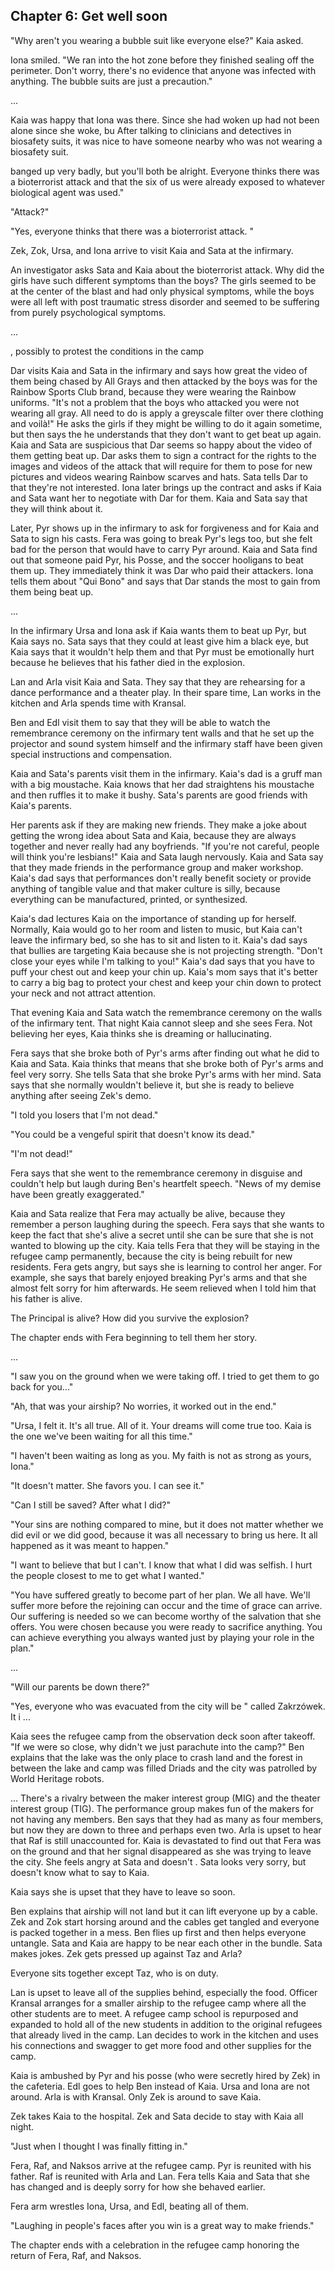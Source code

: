 ## Chapter 6: Get well soon

"Why aren't you wearing a bubble suit like everyone else?" Kaia asked.

Iona smiled. "We ran into the hot zone before they finished sealing off the
perimeter. Don't worry, there's no evidence that anyone was infected with
anything. The bubble suits are just a precaution."

...

Kaia was happy that Iona was there. Since she had woken up had not been alone since she woke, bu
After talking to clinicians and detectives in biosafety suits, it was nice to
have someone nearby who was not wearing a biosafety suit.


banged
up very badly, but you'll both be alright. Everyone thinks there was a
bioterrorist attack and that the six of us were already exposed to whatever
biological agent was used."

"Attack?"

"Yes, everyone thinks that there was a bioterrorist attack. "

Zek, Zok, Ursa, and Iona arrive to visit Kaia and Sata at the infirmary.

An investigator asks Sata and Kaia about the bioterrorist attack.
Why did the girls have such different symptoms than the boys? The girls seemed
to be at the center of the blast and had only physical symptoms, while the boys
were all left with post traumatic stress disorder and seemed to be suffering
from purely psychological symptoms.

...

, possibly to protest the conditions in the camp

Dar visits Kaia and Sata in the infirmary and says how great the video of them
being chased by All Grays and then attacked by the boys was for the Rainbow
Sports Club brand, because they were wearing the Rainbow uniforms. "It's not a
problem that the boys who attacked you were not wearing all gray. All need to
do is apply a greyscale filter over there clothing and voilà!" He asks the
girls if they might be willing to do it again sometime, but then says the he
understands that they don't want to get beat up again. Kaia and Sata are
suspicious that Dar seems so happy about the video of them getting beat up. Dar
asks them to sign a contract for the rights to the images and videos of the
attack that will require for them to pose for new pictures and videos wearing
Rainbow scarves and hats. Sata tells Dar to that they're not interested. Iona
later brings up the contract and asks if Kaia and Sata want her to negotiate
with Dar for them. Kaia and Sata say that they will think about it.

Later, Pyr shows up in the infirmary to ask for forgiveness and for Kaia and
Sata to sign his casts. Fera was going to break Pyr's legs too, but she felt
bad for the person that would have to carry Pyr around. Kaia and Sata find out
that someone paid Pyr, his Posse, and the soccer hooligans to beat them up.
They immediately think it was Dar who paid their attackers. Iona tells them
about "Qui Bono" and says that Dar stands the most to gain from them being beat
up.

...

In the infirmary Ursa and Iona ask if Kaia wants them to beat up Pyr, but Kaia
says no. Sata says that they could at least give him a black eye, but Kaia says
that it wouldn't help them and that Pyr must be emotionally hurt because he
believes that his father died in the explosion.

Lan and Arla visit Kaia and Sata. They say that they are rehearsing for a dance
performance and a theater play. In their spare time, Lan works in the kitchen
and Arla spends time with Kransal.

Ben and Edl visit them to say that they will be able to watch the remembrance
ceremony on the infirmary tent walls and that he set up the projector and sound
system himself and the infirmary staff have been given special instructions and
compensation.

Kaia and Sata's parents visit them in the infirmary. Kaia's dad is a gruff man
with a big moustache. Kaia knows that her dad straightens his moustache and
then ruffles it to make it bushy. Sata's parents are good friends with Kaia's
parents.

Her parents ask if they are making new friends. They make a joke about getting
the wrong idea about Sata and Kaia, because they are always together and never
really had any boyfriends. "If you're not careful, people will think you're
lesbians!" Kaia and Sata laugh nervously. Kaia and Sata say that they made
friends in the performance group and maker workshop. Kaia's dad says that
performances don't really benefit society or provide anything of tangible value
and that maker culture is silly, because everything can be manufactured,
printed, or synthesized.

Kaia's dad lectures Kaia on the importance of standing up for herself.
Normally, Kaia would go to her room and listen to music, but Kaia can't leave
the infirmary bed, so she has to sit and listen to it. Kaia's dad says that
bullies are targeting Kaia because she is not projecting strength. "Don't close
your eyes while I'm talking to you!" Kaia's dad says that you have to puff your
chest out and keep your chin up. Kaia's mom says that it's better to carry a
big bag to protect your chest and keep your chin down to protect your neck and
not attract attention.

That evening Kaia and Sata watch the remembrance ceremony on the walls of the
infirmary tent. That night Kaia cannot sleep and she sees Fera. Not believing
her eyes, Kaia thinks she is dreaming or hallucinating.

Fera says that she broke both of Pyr's arms after finding out what he did to
Kaia and Sata. Kaia thinks that means that she broke both of Pyr's arms and
feel very sorry. She tells Sata that she broke Pyr's arms with her mind. Sata
says that she normally wouldn't believe it, but she is ready to believe
anything after seeing Zek's demo.

"I told you losers that I'm not dead."

"You could be a vengeful spirit that doesn't know its dead."

"I'm not dead!"

Fera says that she went to the remembrance ceremony in disguise and couldn't
help but laugh during Ben's heartfelt speech. "News of my demise have been
greatly exaggerated."

Kaia and Sata realize that Fera may actually be alive, because they remember a
person laughing during the speech. Fera says that she wants to keep the fact
that she's alive a secret until she can be sure that she is not wanted to
blowing up the city. Kaia tells Fera that they will be staying in the refugee
camp permanently, because the city is being rebuilt for new residents. Fera
gets angry, but says she is learning to control her anger. For example, she
says that barely enjoyed breaking Pyr's arms and that she almost felt sorry for
him afterwards. He seem relieved when I told him that his father is alive.

The Principal is alive? How did you survive the explosion?

The chapter ends with Fera beginning to tell them her story.

...

"I saw you on the ground when we were taking off. I tried to get them to go
back for you..."

"Ah, that was your airship? No worries, it worked out in the end."


"Ursa, I felt it. It's all true. All of it. Your dreams will come true too.
Kaia is the one we've been waiting for all this time."

"I haven't been waiting as long as you. My faith is not as strong as yours, Iona."

"It doesn't matter. She favors you. I can see it."

"Can I still be saved? After what I did?"

"Your sins are nothing compared to mine, but it does not matter whether we did
evil or we did good, because it was all necessary to bring us here. It all
happened as it was meant to happen."

"I want to believe that but I can't. I know that what I did was selfish. I hurt
the people closest to me to get what I wanted."

"You have suffered greatly to become part of her plan. We all have. We'll
suffer more before the rejoining can occur and the time of grace can arrive.
Our suffering is needed so we can become worthy of the salvation that she
offers. You were chosen because you were ready to sacrifice anything. You can
achieve everything you always wanted just by playing your role in the plan."


...

"Will our parents be down there?"

"Yes, everyone who was evacuated from the city will be "
called Zakrzówek. It i
...

Kaia sees the refugee camp from the observation deck soon after takeoff. "If we
were so close, why didn't we just parachute into the camp?" Ben explains that
the lake was the only place to crash land and the forest in between the lake
and camp was filled Driads and the city was patrolled by World Heritage robots.

...
There's a rivalry between the maker interest group (MIG) and the theater
interest group (TIG). The performance group makes fun of the makers for not having
any members. Ben says that they had as many as four members, but now they are
down to three and perhaps even two. Arla is upset to hear that Raf is still
unaccounted for. Kaia is devastated to find out that Fera was on the ground and
that her signal disappeared as she was trying to leave the city. She feels
angry at Sata and doesn't . Sata looks
very sorry, but doesn't know what to say to Kaia.

Kaia says she is upset that they have to leave so soon.

Ben explains that airship will not land but it can lift everyone up by a cable.
Zek and Zok start horsing around and the cables get tangled and everyone is
packed together in a mess. Ben flies up first and then helps everyone untangle.
Sata and Kaia are happy to be near each other in the bundle. Sata makes jokes.
Zek gets pressed up against Taz and Arla?


Everyone sits together except Taz, who is on duty.

Lan is upset to leave all of the supplies behind,
especially the food. Officer Kransal arranges for a smaller airship to the
refugee camp where all the other students are to meet. A refugee camp school is
repurposed and expanded to hold all of the new students in addition to the
original refugees that already lived in the camp. Lan decides to work in the
kitchen and uses his connections and swagger to get more food and other
supplies for the camp.

Kaia is ambushed by Pyr and his posse (who were secretly hired by Zek) in the
cafeteria. Edl goes to help Ben instead of Kaia. Ursa and Iona are not around.
Arla is with Kransal. Only Zek is around to save Kaia.

Zek takes Kaia to the hospital. Zek and Sata decide to stay with Kaia all
night.

"Just when I thought I was finally fitting in."

Fera, Raf, and Naksos arrive at the refugee camp. Pyr is reunited with his
father. Raf is reunited with Arla and Lan. Fera tells Kaia and Sata that she
has changed and is deeply sorry for how she behaved earlier.

Fera arm wrestles Iona, Ursa, and Edl, beating all of them.

"Laughing in people's faces after you win is a great way to make friends."

The chapter ends with a celebration in the refugee camp honoring the return of
Fera, Raf, and Naksos.

